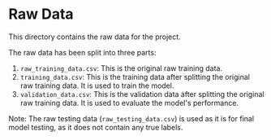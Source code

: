 # Raw Data

This directory contains the raw data for the project.

The raw data has been split into three parts:

1. `raw_training_data.csv`: This is the original raw training data.
2. `training_data.csv`: This is the training data after splitting the original raw training data. It is used to train the model.
3. `validation_data.csv`: This is the validation data after splitting the original raw training data. It is used to evaluate the model's performance.

Note: The raw testing data (`raw_testing_data.csv`) is used as it is for final model testing, as it does not contain any true labels.
